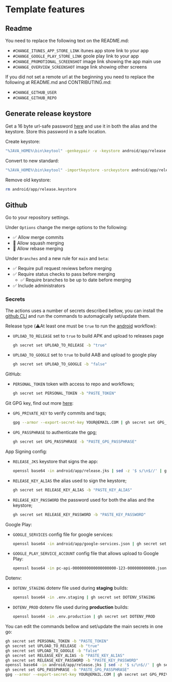 # Template features

## Readme

You need to replace the following text on the README.md:
- `#CHANGE_ITUNES_APP_STORE_LINK` itunes app store link to your app
- `#CHANGE_GOOGLE_PLAY_STORE_LINK` goole play link to your app
- `#CHANGE_PROMOTIONAL_SCREENSHOT` image link showing the app main use
- `#CHANGE_OVERVIEW_SCREENSHOT` image link showing other screens

If you did not set a remote url at the beginning you need to replace the following at README.md and CONTRIBUTING.md:
- `#CHANGE_GITHUB_USER`
- `#CHANGE_GITHUB_REPO`

## Generate release keystore

Get a 16 byte url-safe password [here](https://generate.plus/en/base64) and use it in both the alias and the keystore. Store this password in a safe location.

Create keystore:
```sh
"%JAVA_HOME%\bin\keytool" -genkeypair -v -keystore android/app/release.keystore -alias HelloWorld -keyalg RSA -keysize 2048 -validity 10000
```
Convert to new standard:
```sh
"%JAVA_HOME%\bin\keytool" -importkeystore -srckeystore android/app/release.keystore -destkeystore android/app/release.jks -deststoretype pkcs12
```
Remove old keystore:
```sh
rm android/app/release.keystore
```

## Github
Go to your repository settings.

Under `Options` change the merge options to the following:
- ✅ Allow merge commits
- 🔲 Allow squash merging
- 🔲 Allow rebase merging

Under `Branches` and a new rule for `main` and `beta`:
- ✅ Require pull request reviews before merging
- ✅ Require status checks to pass before merging
  - ✅ Require branches to be up to date before merging
- ✅ Include administrators

### Secrets

The actions uses a number of secrets described bellow, you can install the [github CLI](https://cli.github.com/) and run the commands to automagically set/update them.

Release type (⚠️At least one must be `true` to run the [android](.github/workflows/android.yml) workflow):
- `UPLOAD_TO_RELEASE` set to `true` to build APK and upload to releases page
  ```sh
  gh secret set UPLOAD_TO_RELEASE -b "true"
  ```
- `UPLOAD_TO_GOOGLE` set to `true` to build AAB and upload to google play
  ```sh
  gh secret set UPLOAD_TO_GOOGLE -b "false"
  ```

GitHub:
- `PERSONAL_TOKEN` token with access to repo and workflows;
  ```sh
  gh secret set PERSONAL_TOKEN -b "PASTE_TOKEN"
  ```

Git GPG key, find out more [here](https://github.com/crazy-max/ghaction-import-gpg):
- `GPG_PRIVATE_KEY` to verify commits and tags;
  ```sh
  gpg --armor --export-secret-key YOUR@EMAIL.COM | gh secret set GPG_PRIVATE_KEY
  ```
- `GPG_PASSPHRASE` to authenticate the gpg;
  ```sh
  gh secret set GPG_PASSPHRASE -b "PASTE_GPG_PASSPHRASE"
  ```

App Signing config:
- `RELEASE_JKS` keystore that signs the app:
  ```sh
  openssl base64 -in android/app/release.jks | sed -z '$ s/\n$//' | gh secret set RELEASE_JKS
  ```
- `RELEASE_KEY_ALIAS` the alias used to sign the keystore;
  ```sh
  gh secret set RELEASE_KEY_ALIAS -b "PASTE_KEY_ALIAS"
  ```
- `RELEASE_KEY_PASSWORD` the password used for both the alias and the keystore;
  ```sh
  gh secret set RELEASE_KEY_PASSWORD -b "PASTE_KEY_PASSWORD"
  ```

Google Play:
- `GOOGLE_SERVICES` config file for google services:
  ```sh
  openssl base64 -in android/app/google-services.json | gh secret set GOOGLE_SERVICES
  ```
- `GOOGLE_PLAY_SERVICE_ACCOUNT` config file that allows upload to Google Play:
  ```sh
  openssl base64 -in pc-api-0000000000000000000-123-000000000000.json | gh secret set GOOGLE_PLAY_SERVICE_ACCOUNT
  ```

Dotenv:
- `DOTENV_STAGING` dotenv file used during **staging** builds:
  ```sh
  openssl base64 -in .env.staging | gh secret set DOTENV_STAGING
  ```
- `DOTENV_PROD` dotenv file used during **production** builds:
  ```sh
  openssl base64 -in .env.production | gh secret set DOTENV_PROD
  ```

You can edit the commands bellow and set/update the main secrets in one go:

```sh
gh secret set PERSONAL_TOKEN -b "PASTE_TOKEN"
gh secret set UPLOAD_TO_RELEASE -b "true"
gh secret set UPLOAD_TO_GOOGLE -b "false"
gh secret set RELEASE_KEY_ALIAS -b "PASTE_KEY_ALIAS"
gh secret set RELEASE_KEY_PASSWORD -b "PASTE_KEY_PASSWORD"
openssl base64 -in android/app/release.jks | sed -z '$ s/\n$//' | gh secret set RELEASE_JKS
gh secret set GPG_PASSPHRASE -b "PASTE_GPG_PASSPHRASE"
gpg --armor --export-secret-key YOUR@EMAIL.COM | gh secret set GPG_PRIVATE_KEY
```
